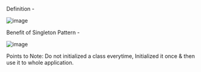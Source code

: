 Definition -

![image](https://user-images.githubusercontent.com/79779279/205425762-1c22517d-08d7-48f5-bf87-6a2730ddcdc5.png)

Benefit of Singleton Pattern - 

![image](https://user-images.githubusercontent.com/79779279/205425738-1fa3501a-5014-493a-befd-1a8db55f64c4.png)


Points to Note:
Do not initialized a class everytime, Initialized it once & then use it to whole application.
